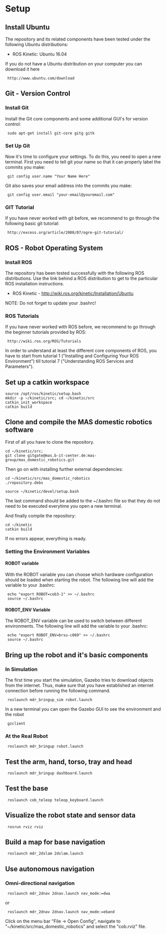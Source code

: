 # Setup

## Install Ubuntu
The repository and its related components have been tested under the following Ubuntu distributions:

- ROS Kinetic: Ubuntu 16.04

If you do not have a Ubuntu distribution on your computer you can download it here

     http://www.ubuntu.com/download

## Git - Version Control

### Install Git
Install the Git core components and some additional GUI's for version control:

     sudo apt-get install git-core gitg gitk

### Set Up Git
Now it's time to configure your settings. To do this, you need to open a new terminal. First you need to tell git your name so that it can properly label the commits you make:

     git config user.name "Your Name Here"

Git also saves your email address into the commits you make:

     git config user.email "your-email@youremail.com"

### GIT Tutorial

If you have never worked with git before, we recommend to go through the following basic git tutorial:

     http://excess.org/article/2008/07/ogre-git-tutorial/

## ROS - Robot Operating System
### Install ROS
The repository has been tested successfully with the following ROS distributions. Use the link behind a ROS distribution to get to the particular ROS installation instructions.

- ROS Kinetic - http://wiki.ros.org/kinetic/Installation/Ubuntu

NOTE: Do not forget to update your .bashrc!

### ROS Tutorials
If you have never worked with ROS before, we recommend to go through the beginner tutorials provided by ROS:

     http://wiki.ros.org/ROS/Tutorials

In order to understand at least the different core components of ROS, you have to start from tutorial 1 ("Installing and Configuring Your ROS Environment") till tutorial 7 ("Understanding ROS Services and Parameters").

## Set up a catkin workspace

    source /opt/ros/kinetic/setup.bash
    mkdir -p ~/kinetic/src; cd ~/kinetic/src
    catkin_init_workspace
    catkin build

## Clone and compile the MAS domestic robotics software
First of all you have to clone the repository.

    cd ~/kinetic/src;
    git clone gitgate@mas.b-it-center.de:mas-group/mas_domestic_robotics.git

Then go on with installing further external dependencies:

    cd ~/kinetic/src/mas_domestic_robotics
    ./repository.debs

    source ~/kinetic/devel/setup.bash

The last command should be added to the ~/.bashrc file so that they do not need to be executed everytime you open a new terminal.

And finally compile the repository:

    cd ~/kinetic
    catkin build

If no errors appear, everything is ready.

### Setting the Environment Variables
#### ROBOT variable
With the ROBOT variable you can choose which hardware configuration should be loaded when starting the robot. The following line will add the variable to your .bashrc:

     echo "export ROBOT=cob3-1" >> ~/.bashrc
     source ~/.bashrc

#### ROBOT_ENV Variable
The ROBOT_ENV variable can be used to switch between different environments. The following line will add the variable to your .bashrc:

     echo "export ROBOT_ENV=brsu-c069" >> ~/.bashrc
     source ~/.bashrc

## Bring up the robot and it's basic components
### In Simulation

The first time you start the simulation, Gazebo tries to download objects from the internet. Thus, make sure that you have established an internet connection before running the following command.

     roslaunch mdr_bringup_sim robot.launch

In a new terminal you can open the Gazebo GUI to see the environment and the robot

     gzclient

### At the Real Robot

     roslaunch mdr_bringup robot.launch

## Test the arm, hand, torso, tray and head

     roslaunch mdr_bringup dashboard.launch

## Test the base

     roslaunch cob_teleop teleop_keyboard.launch

## Visualize the robot state and sensor data

     rosrun rviz rviz

## Build a map for base navigation

     roslaunch mdr_2dslam 2dslam.launch

## Use autonomous navigation
### Omni-directional navigation

     roslaunch mdr_2dnav 2dnav.launch nav_mode:=dwa

or

     roslaunch mdr_2dnav 2dnav.launch nav_mode:=eband

Click on the menu bar "File -> Open Config", navigate to "~/kinetic/src/mas_domestic_robotics" and select the "cob.rviz" file.
